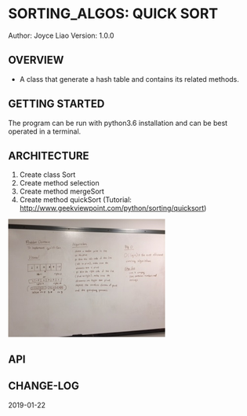 # SORTING_ALGOS: QUICK SORT


Author: Joyce Liao
Version: 1.0.0



## OVERVIEW
- A class that generate a hash table and contains its related methods.


## GETTING STARTED
The program can be run with python3.6 installation and can be best operated in a terminal.



## ARCHITECTURE
1. Create class Sort
2. Create method selection
3. Create method mergeSort
4. Create method quickSort (Tutorial: http://www.geekviewpoint.com/python/sorting/quicksort)



![White Boarding](https://github.com/joyliao07/data_structures_and_algorithms/blob/quicksort/assets/37_quicksort.jpeg)

## API



## CHANGE-LOG



2019-01-22
